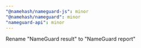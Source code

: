 ```yaml
---
"@namehash/nameguard-js": minor
"@namehash/nameguard": minor
"nameguard-api": minor
---
```


Rename "NameGuard result" to "NameGuard report"
